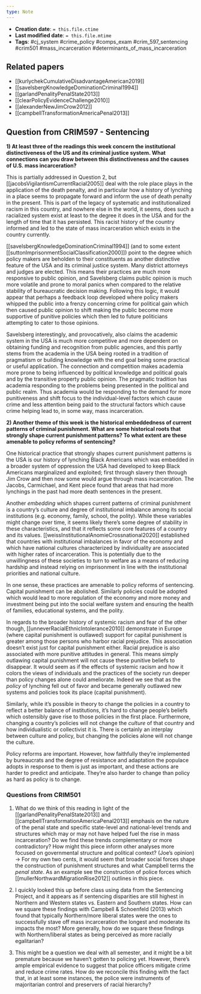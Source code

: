 ```yaml
---
type: Note
---
```


* **Creation date**: `= this.file.ctime`
* **Last modified date**: `= this.file.mtime`
* **Tags**: #cj_system #crime_policy #comps_exam #crim_597_sentencing #crim501 #mass_incarceration #determinants_of_mass_incarceration 

## Related papers

* [[kurlychekCumulativeDisadvantageAmerican2019]]
* [[savelsbergKnowledgeDominationCriminal1994]]
* [[garlandPenalityPenalState2013]]
* [[clearPolicyEvidenceChallenge2010]]
* [[alexanderNewJimCrow2012]]
* [[campbellTransformationAmericaPenal2013]]

## Question from CRIM597 - Sentencing

**1) At least three of the readings this week concern the institutional distinctiveness of the US and its criminal justice system. What connections can you draw between this distinctiveness and the causes of U.S. mass incarceration?**

This is partially addressed in Question 2, but [[jacobsVigilantismCurrentRacial2005]] deal with the role place plays in the application of the death penalty, and in particular how a history of lynching in a place seems to propagate forward and inform the use of death penalty in the present. This is part of the legacy of systematic and institutionalized racism in this country, and nowhere else in the world, it seems, does such a racialized system exist at least to the degree it does in the USA and for the length of time that it has persisted. This racist history of the country informed and led to the state of mass incarceration which exists in the country currently.

[[savelsbergKnowledgeDominationCriminal1994]] (and to some extent [[suttonImprisonmentSocialClassification2000]]) point to the degree which policy makers are beholden to their constituents as another distinctive feature of the USA and its criminal justice system. Many district attorneys and judges are elected. This means their practices are much more responsive to public opinion, and Savelsberg claims public opinion is much more volatile and prone to moral panics when compared to the relative stability of bureaucratic decision making. Following this logic, it would appear that perhaps a feedback loop developed where policy makers whipped the public into a frenzy concerning crime for political gain which then caused public opinion to shift making the public become more supportive of punitive policies which then led to future politicians attempting to cater to those opinions.

Savelsberg interestingly, and provocatively, also claims the academic system in the USA is much more competitive and more dependent on obtaining funding and recognition from public agencies, and this partly stems from the academia in the USA being rooted in a tradition of pragmatism or building knowledge with the end goal being some practical or useful application. The connection and competition makes academia more prone to being influenced by political knowledge and political goals and by the transitive property public opinion. The pragmatic tradition has academia responding to the problems being presented in the political and public realm. Thus academia would be responding to the demand for more punitiveness and shift focus to the individual-level factors which cause crime and less attention being paid to the structural factors which cause crime helping lead to, in some way, mass incarceration.

**2) Another theme of this week is the historical embeddedness of current patterns of criminal punishment. What are some historical roots that strongly shape current punishment patterns? To what extent are these amenable to policy reforms of sentencing?**

One historical practice that strongly shapes current punishment patterns is the USA is our history of lynching Black Americans which was embedded in a broader system of oppression the USA had developed to keep Black Americans marginalized and exploited; first through slavery then through Jim Crow and then now some would argue through mass incarceration. The Jacobs, Carmichael, and Kent piece found that areas that had more lynchings in the past had more death sentences in the present.

Another _embedding_ which shapes current patterns of criminal punishment is a country’s culture and degree of institutional imbalance among its social institutions (e.g. economy, family, school, the polity). While these variables might change over time, it seems likely there’s some degree of stability in these characteristics, and that it reflects some core features of a country and its values. [[weissInstitutionalAnomieCrossnational2020]] established that countries with institutional imbalances in favor of the economy and which have national cultures characterized by individuality are associated with higher rates of incarceration. This is potentially due to the unwillingness of these societies to turn to welfare as a means of reducing hardship and instead relying on imprisonment in line with the institutional priorities and national culture.

In one sense, these practices are amenable to policy reforms of sentencing. Capital punishment can be abolished. Similarly policies could be adopted which would lead to more regulation of the economy and more money and investment being put into the social welfare system and ensuring the health of families, educational systems, and the polity.

In regards to the broader history of systemic racism and fear of the other though, [[unneverRacialEthnicIntolerance2010]] demonstrate in Europe (where capital punishment is outlawed) support for capital punishment is greater among those persons who harbor racial prejudice. This association doesn’t exist just for capital punishment either. Racial prejudice is also associated with more punitive attitudes in general. This means simply outlawing capital punishment will not cause these punitive beliefs to disappear. It would seem as if the effects of systemic racism and how it colors the views of individuals and the practices of the society run deeper than policy changes alone could ameliorate. Indeed we see that as the _policy_ of lynching fell out of favor and became generally outlawed new systems and policies took its place (capital punishment).

Similarly, while it’s possible in theory to change the policies in a country to reflect a better balance of institutions, it’s hard to change people’s beliefs which ostensibly gave rise to those policies in the first place. Furthermore, changing a country’s policies will not change the _culture_ of that country and how individualistic or collectivist it is. There is certainly an interplay between culture and policy, but changing the policies alone will not change the culture.

Policy reforms are important. However, how faithfully they’re implemented by bureaucrats and the degree of resistance and adaptation the populace adopts in response to them is just as important, and these actions are harder to predict and anticipate. They’re also harder to change than policy as hard as policy is to change.

### Questions from CRIM501

1. What do we think of this reading in light of the [[garlandPenalityPenalState2013]] and [[campbellTransformationAmericaPenal2013]] emphasis on the nature of the penal state and specific state-level and national-level trends and structures which may or may not have helped fuel the rise in mass incarceration? Do we find these trends complementary or more contradictory? How might this piece inform other analyses more focused on governmental structure and political context? (Joe’s opinion) → For my own two cents, it would seem that broader social forces shape the construction of punishment structures and what Campbell terms the _penal state_. As an example see the construction of police forces which [[mullerNorthwardMigrationRise2012]] outlines in this piece.
    
2. I quickly looked this up before class using data from the Sentencing Project, and it appears as if sentencing disparities are still highest in Northern and Western states vs. Eastern and Southern states. How can we square these findings with Campbell & Schoenfeld (2013) which found that typically Northern/more liberal states were the ones to successfully stave off mass incarceration the longest and moderate its impacts the most? More generally, how do we square these findings with Northern/liberal states as being perceived as more racially egalitarian? 
    
3. This might be a question we deal with all semester, and it might be a bit premature because we haven’t gotten to policing yet. However, there’s ample empirical evidence to suggest that police officers mitigate crime and reduce crime rates. How do we reconcile this finding with the fact that, in at least some instances, the police were instruments of majoritarian control and preservers of racial hierarchy?